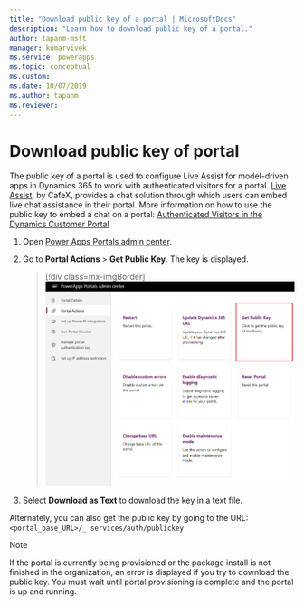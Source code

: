 ```yaml
---
title: "Download public key of a portal | MicrosoftDocs"
description: "Learn how to download public key of a portal."
author: tapanm-msft
manager: kumarvivek
ms.service: powerapps
ms.topic: conceptual
ms.custom: 
ms.date: 10/07/2019
ms.author: tapanm
ms.reviewer:
---
```


# Download public key of portal

The public key of a portal is used to configure Live Assist for model-driven apps in Dynamics 365 to work with authenticated visitors for a portal. [Live Assist](https://www.cafex.com/en/products/live-assist-dynamics-365/), by CafeX, provides a chat solution through which users can embed live chat assistance in their portal. More information on how to use the public key to embed a chat on a portal: [Authenticated Visitors in the Dynamics Customer Portal](https://www.liveassistfor365.com/en/support/authenticated-visitors-in-the-dynamics-customer-portal/)

1. Open [Power Apps Portals admin center](admin-overview.md).

2.	Go to **Portal Actions** > **Get Public Key**. The key is displayed.

    > [!div class=mx-imgBorder]
    > ![Get public key of a portal](../media/get-public-key.png "Get public key of a portal")

3.	Select **Download as Text** to download the key in a text file.

Alternately, you can also get the public key by going to the URL: `<portal_base_URL>/_ services/auth/publickey` 

> [!NOTE]
> If the portal is currently being provisioned or the package install is not finished in the organization, an error is displayed if you try to download the public key. You must wait until portal provisioning is complete and the portal is up and running.
